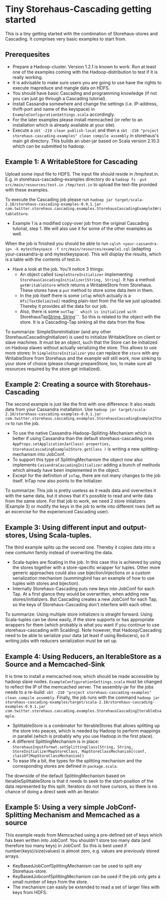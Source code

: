 Tiny Storehaus-Cascading getting started
========================================

This is a tiny getting started with the combination of Storehaus-stores and Cascading. It comprises very basic examples to start from.

Prerequesites
-------------
  * Prepare a Hadoop-cluster. Version 1.2.1 is known to work. Run at least one of the examples coming with the Hadoop-distribution to test if it is really working.
  * It is advisable to make sure users you are going to use have the rights to execute mapreduce and mangle data on HDFS.
  * You should have basic Cascading and programming knowledge (if not you can just go through a Cascading tutorial).
  * Install Cassandra somewhere and change the settings (i.e. IP-address, thrift-port and name of the keyspace) in ```ExampleConfigurationSettings.scala``` accordingly.
  * For the later examples please install memcached (or refer to an installation which is already available at your site).
  * Execute a ```sbt -210 clean publish-local``` and then a ```sbt -210 "project storehaus-cascading-examples" clean compile assembly``` in storehaus's main git directory. This builds an uber-jar based on Scala version 2.10.3 which can be submitted to hadoop.

Example 1: A WritableStore for Cascading
----------------------------------------
  
Upload some input file to HDFS. The input file should reside in /tmp/test.in. E.g. in storehaus-cascading-examples directory do a ```hadoop fs -put src/main/resources/test.in /tmp/test.in``` to upload the text-file provided with these examples.

To execute the Cascading job please run ```hadoop jar target/scala-2.10/storehaus-cascading-examples-0.9.1.jar com.twitter.storehaus.cascading.examples.StorehausCascadingExample1WritableStore```. 

  * Example 1 is a modified copy-over job from the original Cascading tutorial, step 1. We will also use it for some of the other examples as well.

When the job is finished you should be able to run ```cqlsh <your-cassandra-ip> -k mytestkeyspace -f src/main/resources/example1.cql``` (adapting your-cassandra-ip and mytestkeyspace). This will display the results, which is a table with the contents of test.in.

  * Have a look at the job. You'll notice 3 things:
    * An object called ```SimpleStoreInitializer``` implementing ```StorehausCascadingInitializer[String, String]```. It has a method ```getWritableStore``` which returns a WritableStore from Storehaus. These stores have a ```put``` method to store some data item in them.
    * In the job itself there is some ```inTap``` which actually is a ```Hfs[TextDelimited]``` reading plain-text from the file we just uploaded. Thereby it provides all the data for our job.
    * Also, there is some ```outTap`` which is initialized with ```StorehausTap[String, String](SimpleStoreInitializer)```. So this is related to the object with the store. It is a Cascading-Tap sinking all the data from the flow.

To summarize: SimpleStoreInitializer (and any other StorehausCascadingInitializer) is used to initialize WritableStore on client or slave machines. It must be an object, such that the Store can be initialized on Hadoop slaves without actually serializing the store. This allows to use more stores: In ```SimpleStoreInitializer``` you can replace the ```store``` with any WritableStore from Storehaus and the example will still work, now sinking to your store of choice (please change prepareStore, too, to make sure all resources required by the store get initialized).

Example 2: Creating a source with Storehaus-Cascading
-----------------------------------------------------

The second example is just like the first with one difference: It also reads data from your Cassandra installation.
Use ```hadoop jar target/scala-2.10/storehaus-cascading-examples-0.9.1.jar com.twitter.storehaus.cascading.examples.StorehausCascadingExample2Store``` to run the job.

   * To use the native Cassandra-Hadoop-Spliiting-Mechanism which is better if using Cassandra than the default storehaus-cascading ones ```AppProps.setApplicationJarClass( properties, StorehausCascadingExample2Store.getClass )``` is writing a new splitting-mechanism into JobConf.
   * To support this type of SplittingMechanism the object now also implements ```CassandraCascadingInitializer``` adding a bunch of methods which already have been implemented in the object.
   * Except for the definition of ```inTap```, there are not many changes to the job itself. InTap now also points to the Initializer.

To summarize: This job is pretty useless as it reads data and overwrites it with the same data, but it shows that it's possible to read and write data from the same store. For that job to work, we need 2 store intializers (Example 3) or modify the keys in the job to write into different rows (left as an excercise for the experienced Cascading user).

Example 3: Using different input and output-stores, Using Scala-tuples.
-----------------------------------------------------------------------

The third example splits up the second one. Thereby it copies data into a new comlumn family instead of overwriting the data.

   * Scala-tuples are floating in the job. In this case this is achieved by using the stores together with a store-specific wrapper for tuples. Other more generic approaches could also use bijection/injections or a custom serialization mechanism (summingbird has an example of how to use tuples with stores and bijection).
   * Internally Storehaus-Cascading puts new keys into JobConf for each Tap. At a first glance they would be overwritten, when adding new stores/initializers. But Cascading creates a new JobConf for each Tap, so the keys of Storehaus-Cascading don't interfere with each other.

To summarize: Using multiple store initializers is straight forward. Using Scala-tuples can be done easily, if the store supports or has appropriate wrappers for them (which probably is what you want if you continue to use storehaus-cascading with Scalding). Note however, that Hadoop/Cascading need to be able to serialize your data (at least if using Reducers), so if writing jobs with reducers serialization must be set up.

Example 4: Using Reducers, an IterableStore as a Source and a Memcached-Sink
----------------------------------------------------------------------------

It is time to install a memcached now, which should be made accessible by hadoop slave nodes. ```ExampleConfigurationSettings.scala``` must be changed to reflect the IP of the memcached server. The assembly-jar for the jobs needs to a re-build: ```sbt -210 "project storehaus-cascading-examples" clean compile assembly```. Finally, the job runs with the command ```hadoop jar storehaus-cascading-examples/target/scala-2.10/storehaus-cascading-examples-0.9.1.jar com.twitter.storehaus.cascading.examples.StorehausCascadingIterableExample```.

   * SplittableStore is a combinator for IterableStores that allows splitting up the store into peaces, which is needed by Hadoop to perform mappings in parallel (which is probably why you use Hadoop in the first place).
   * A different SplittingMechanism is in place: ```StorehausInputFormat.setSplittingClass[String, String, StoreInitializerMapStoreClass, MapStoreClassMechanism](conf, classOf[MapStoreClassMechanism])```
   * To ease life a bit, the types for the splitting mechanism and the corresponding stores are defined in ```package.scala```.

The downside of the default SplittingMechanism based on IterableSplittableStore is that it needs to seek to the start-position of the data represented by this split. Iterators do not have cursors, so there is no chance of doing a direct seek with an Iterator.

Example 5: Using a very simple JobConf-Splitting Mechanism and Memcached as a source
------------------------------------------------------------------------------------

This example reads from Memcached using a pre-defined set of keys which has been written into JobConf. You shouldn't store too many data (and therefore too many keys) in JobConf. So this is best used if number(keys)/size(values) is almost zero, e.g. values are previously stored arrays.

   * KeyBasedJobConfSplittingMechanism can be used to split any Storehaus-store.
   * KeyBasedJobconfSplittingMechanism can be used if the job only gets a small number of keys from the store.
   * The mechanism can easily be extended to read a set of larger files with keys from HDFS.
